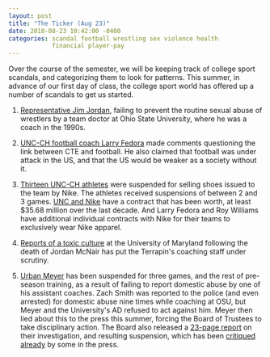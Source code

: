```yaml
---
layout: post
title: "The Ticker (Aug 23)"
date: 2018-08-23 10:42:00 -0400
categories: scandal football wrestling sex violence health
            financial player-pay
---
```


Over the course of the semester, we will be keeping track of college sport
scandals, and categorizing them to look for patterns. This summer, in
advance of our first day of class, the college sport world has offered up
a number of scandals to get us started.

1. [Representative Jim
   Jordan](https://www.rollingstone.com/politics/politics-news/jim-jordan-ohio-state-700578/),
   failing to prevent the routine sexual abuse of wrestlers by a team
   doctor at Ohio State University, where he was a coach in the 1990s.

2. [UNC-CH football coach Larry
   Fedora](https://www.washingtonpost.com/news/early-lead/wp/2018/07/18/unc-coach-larry-fedora-criticized-after-questioning-footballs-link-with-cte/?noredirect=on&utm_term=.0bbc2abb4f2d)
   made comments questioning the link between CTE and football. He also
   claimed that football was under attack in the US, and that the US would
   be weaker as a society without it.

3. [Thirteen UNC-CH
   athletes](https://www.sbnation.com/college-football/2018/8/6/17597834/north-carolina-football-suspensions-players)
   were suspended for selling shoes issued to the team by Nike. The athletes received suspensions of between 2 and
   3 games. [UNC and
   Nike](https://www.newsobserver.com/sports/college/acc/unc/article198024869.html)
   have a contract that has been worth, at least \$35.68 million over the
   last decade. And Larry Fedora and Roy Williams have additional
   individual contracts with Nike for their teams to exclusively wear Nike
   apparel. 

4. [Reports of a toxic
   culture](https://www.cbssports.com/college-football/news/maryland-football-athletic-staffers-placed-on-leave-amid-report-of-harmful-culture/)
   at the University of Maryland following the death of Jordan McNair has
   put the Terrapin's coaching staff under scrutiny.

5. [Urban
   Meyer](https://www.usatoday.com/story/sports/ncaaf/bigten/2018/08/22/ohio-state-suspends-urban-meyer-investigation/1018477002/)
   has been suspended for three games, and the rest of pre-season
   training, as a result of failing to report domestic abuse by one of his
   assistant coaches. Zach Smith was reported to the police (and even
   arrested) for domestic abuse nine times while coaching at OSU, but
   Meyer and the University's AD refused to act against him. Meyer then
   lied about this to the press this summer, forcing the Board of Trustees
   to take disciplinary action. The Board also released a [23-page
   report](https://www.landgrantholyland.com/2018/8/23/17757500/ohio-state-urban-meyer-report-independent-investigation-findings)
   on their investigation, and resulting suspension, which has been
   [critiqued
   already](https://www.usatoday.com/story/sports/columnist/brennan/2018/08/22/urban-meyer-remains-ohio-state-coach-loses-moral-high-ground-domestic-assault/1065039002/)
   by some in the press.

